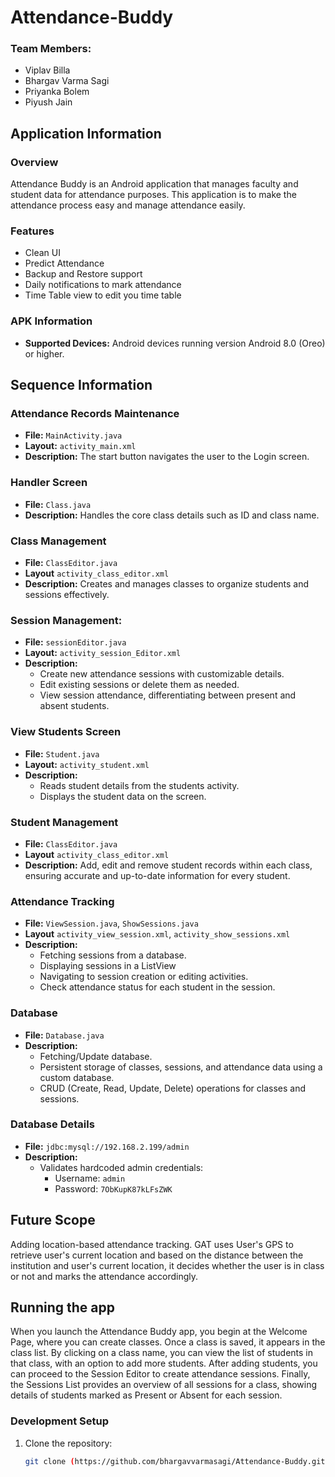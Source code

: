 # Attendance-Buddy

### Team Members:
* Viplav Billa
* Bhargav Varma Sagi
* Priyanka Bolem 
* Piyush Jain

## Application Information
### Overview
Attendance Buddy is an Android application that manages faculty and student data for attendance purposes. This application is to make the attendance process easy and manage attendance easily.

### Features
- Clean UI
- Predict Attendance
- Backup and Restore support
- Daily notifications to mark attendance
- Time Table view to edit you time table

### APK Information
- **Supported Devices:** Android devices running version Android 8.0 (Oreo) or higher.

## Sequence Information

### Attendance Records Maintenance
- **File:** `MainActivity.java`
- **Layout:** `activity_main.xml`
- **Description:** The start button navigates the user to the Login screen.

### Handler Screen
- **File:** `Class.java`
- **Description:** Handles the core class details such as ID and class name.
  
### Class Management
- **File:** `ClassEditor.java`
- **Layout** `activity_class_editor.xml`
- **Description:** Creates and manages classes to organize students and sessions effectively.  

### Session Management:
- **File:** `sessionEditor.java`
- **Layout:** `activity_session_Editor.xml`
- **Description:** 
  - Create new attendance sessions with customizable details.
  - Edit existing sessions or delete them as needed.
  - View session attendance, differentiating between present and absent students.

### View Students Screen
- **File:** `Student.java`
- **Layout:** `activity_student.xml`
- **Description:** 
  - Reads student details from the students activity.
  - Displays the student data on the screen.

### Student Management
- **File:** `ClassEditor.java`
- **Layout** `activity_class_editor.xml`
- **Description:** Add, edit and remove student records within each class, ensuring accurate and up-to-date information for every student.

### Attendance Tracking
- **File:** `ViewSession.java`, `ShowSessions.java`
- **Layout** `activity_view_session.xml`, `activity_show_sessions.xml`
- **Description:** 
  - Fetching sessions from a database.
  - Displaying sessions in a ListView
  - Navigating to session creation or editing activities.
  - Check attendance status for each student in the session.
 
### Database
- **File:** `Database.java`
- **Description:** 
  - Fetching/Update database.
  - Persistent storage of classes, sessions, and attendance data using a custom database.
  - CRUD (Create, Read, Update, Delete) operations for classes and sessions.
### Database Details
- **File:** `jdbc:mysql://192.168.2.199/admin`
- **Description:** 
  - Validates hardcoded admin credentials:
    - Username: `admin`
    - Password: `7ObKupK87kLFsZWK`
  
## Future Scope
Adding location-based attendance tracking. GAT uses User's GPS to retrieve user's current location and based on the distance between the institution and user's current location, it decides whether the user is in class or not and marks the attendance accordingly.

## Running the app
When you launch the Attendance Buddy app, you begin at the Welcome Page, where you can create classes. Once a class is saved, it appears in the class list. By clicking on a class name, you can view the list of students in that class, with an option to add more students. After adding students, you can proceed to the Session Editor to create attendance sessions. Finally, the Sessions List provides an overview of all sessions for a class, showing details of students marked as Present or Absent for each session.

### Development Setup
1. Clone the repository:
   ```bash
   git clone (https://github.com/bhargavvarmasagi/Attendance-Buddy.git)
